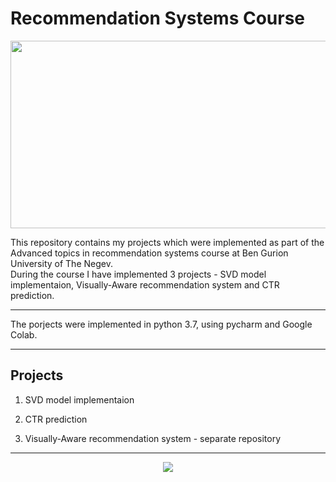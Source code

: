 # Recommendation Systems Course

<p align="center">
<img src="https://miro.medium.com/max/1400/1*QbBtk_xjwQWDW7aCrmGwfw.jpeg" height=300px width=700px>
</p>

This repository contains my projects which were implemented as part of the Advanced topics in recommendation systems course at Ben Gurion University of The Negev.  </br>
During the course I have implemented 3 projects - SVD model implementaion, Visually-Aware recommendation system and CTR prediction.

---

The porjects were implemented in python 3.7, using pycharm and Google Colab. 

---

## Projects
1. SVD model implementaion

2. CTR prediction

3. Visually-Aware recommendation system - separate repository

---

<p align="center">
<img src="https://cdn4.euraxess.org/sites/default/files/migration/euraxess_service_centre/bgu-white.png">
</p>
